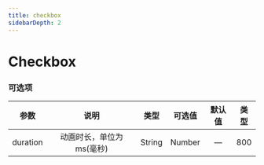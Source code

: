 ```yaml
---
title: checkbox
sidebarDepth: 2
---
```


# Checkbox


<ClientOnly><checkbox-dome /></ClientOnly>

### 可选项

| 参数        | 说明           | 类型  | 可选值  | 默认值  | 类型  |
| ------------- |:--------:| :-----:|:-----:|:------------:|:---------:|
| duration      | 动画时长，单位为 ms(毫秒) | String | Number |— |800 |